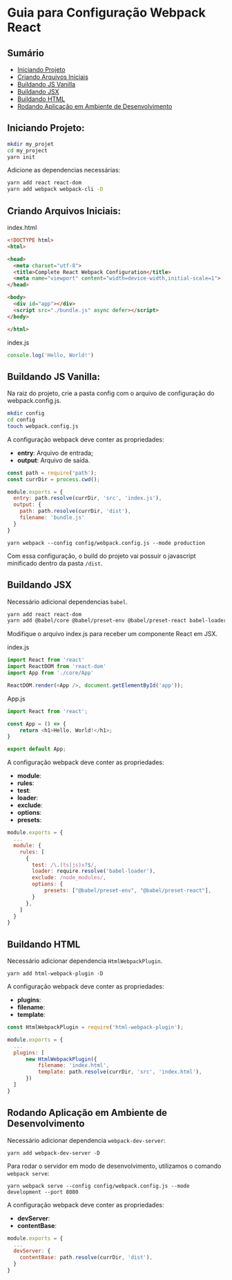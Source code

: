 # Guia para Configuração Webpack React

## Sumário

- [Iniciando Projeto](#iniciando-projeto)
- [Criando Arquivos Iniciais](#criando-arquivos-iniciais)
- [Buildando JS Vanilla](#buildando-js-vanilla)
- [Buildando JSX](#buildando-jsx)
- [Buildando HTML](#buildando-html)
- [Rodando Aplicação em Ambiente de Desenvolvimento](#rodando-aplicação-em-ambiente-de-desenvolvimento)

## Iniciando Projeto:

```bash
mkdir my_projet
cd my_project
yarn init
```

Adicione as dependencias necessárias:

```bash
yarn add react react-dom
yarn add webpack webpack-cli -D
```

## Criando Arquivos Iniciais:

index.html

```html
<!DOCTYPE html>
<html>

<head>
  <meta charset="utf-8">
  <title>Complete React Webpack Configuration</title>
  <meta name="viewport" content="width=device-width,initial-scale=1">
</head>

<body>
  <div id="app"></div>
  <script src="./bundle.js" async defer></script>
</body>

</html>
```

index.js

```js
console.log('Hello, World!')
```

## Buildando JS Vanilla:

Na raiz do projeto, crie a pasta config com o arquivo de configuração do webpack.config.js.

```bash
mkdir config
cd config
touch webpack.config.js
```

A configuração webpack deve conter as propriedades:

- **entry**: Arquivo de entrada;
- **output**: Arquivo de saída.

```js
const path = require('path');
const currDir = process.cwd();

module.exports = {
  entry: path.resolve(currDir, 'src', 'index.js'),
  output: {
    path: path.resolve(currDir, 'dist'),
    filename: 'bundle.js'
  }
}
```

```dash
yarn webpack --config config/webpack.config.js --mode production
```

Com essa configuração, o build do projeto vai possuir o javascript minificado dentro da
pasta `/dist`.

## Buildando JSX

Necessário adicional dependencias `babel`.

```bash
yarn add react react-dom
yarn add @babel/core @babel/preset-env @babel/preset-react babel-loader -D
```

Modifique o arquivo index.js para receber um componente React em JSX.

index.js

```js
import React from 'react'
import ReactDOM from 'react-dom'
import App from './core/App'

ReactDOM.render(<App />, document.getElementById('app'));
```

App.js

```js
import React from 'react';

const App = () => {
    return <h1>Hello, World!</h1>;
}

export default App;
```

A configuração webpack deve conter as propriedades:

- **module**: 
- **rules**: 
- **test**: 
- **loader**: 
- **exclude**: 
- **options**: 
- **presets**: 

```js
module.exports = {
  ...
  module: {
    rules: [
      {
        test: /\.(ts|js)x?$/,
        loader: require.resolve('babel-loader'),
        exclude: /node_modules/,
        options: {
            presets: ["@babel/preset-env", "@babel/preset-react"],
        }
      },
    ]
  }
}
```

## Buildando HTML

Necessário adicionar dependencia `HtmlWebpackPlugin`.

```dash
yarn add html-webpack-plugin -D
```

A configuração webpack deve conter as propriedades:

- **plugins**: 
- **filename**: 
- **template**: 

```js
const HtmlWebpackPlugin = require('html-webpack-plugin');

module.exports = {
  ...
  plugins: [
      new HtmlWebpackPlugin({
          filename: 'index.html',
          template: path.resolve(currDir, 'src', 'index.html'),
      })
  ]
}
```

## Rodando Aplicação em Ambiente de Desenvolvimento

Necessário adicionar dependencia `webpack-dev-server`:

```dash
yarn add webpack-dev-server -D
```

Para rodar o servidor em modo de desenvolvimento, utilizamos o comando `webpack serve`:

```dash
yarn webpack serve --config config/webpack.config.js --mode development --port 8080
```

A configuração webpack deve conter as propriedades:

- **devServer**: 
- **contentBase**: 

```js
module.exports = {
  ...
  devServer: {
    contentBase: path.resolve(currDir, 'dist'),
  }
}
```